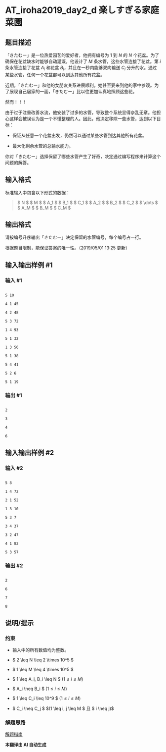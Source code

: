 # AT_iroha2019_day2_d 楽しすぎる家庭菜園

## 题目描述

「きたむー」是一位热爱园艺的爱好者，他拥有编号为 $1$ 到 $N$ 的 $N$ 个花盆。为了确保在花盆缺水时能够自动灌溉，他设计了 $M$ 条水管，这些水管连接了花盆。第 $i$ 条水管连接了花盆 $A_i$ 和花盆 $B_i$，并且在一秒内能够双向输送 $C_i$ 分升的水。通过某些水管，任何一个花盆都可以到达其他所有花盆。

近期，「きたむー」和他的女朋友关系进展顺利，她甚至要来到他的家中参观。为了展现自己居家的一面，「きたむー」比以往更加认真地照顾这些花。

然而！！！

由于过于注重改善水流，他安装了过多的水管，导致整个系统显得杂乱无章。他担心这样会被误认为是一个不懂整理的人。因此，他决定移除一些水管，达到以下目标：

- 保证从任意一个花盆出发，仍然可以通过某些水管到达其他所有花盆。
- 最大化剩余水管的总输水能力。

你对「きたむー」选择保留了哪些水管产生了好奇，决定通过编写程序来计算这个问题的解答。

## 输入格式

标准输入中包含以下形式的数据：

> $ N $ $ M $ $ A_1 $ $ B_1 $ $ C_1 $ $ A_2 $ $ B_2 $ $ C_2 $ $ \dots $ $ A_M $ $ B_M $ $ C_M $

## 输出格式

请按编号升序输出「きたむー」决定保留的水管编号，每个编号占一行。

根据题目限制，能保证答案的唯一性。（2019/05/01 13:25 更新）

## 输入输出样例 #1

### 输入 #1

```
5 10
4 1 45
4 2 48
5 3 72
1 4 93
5 1 32
1 3 56
5 1 38
5 4 41
5 2 6
5 1 19
```

### 输出 #1

```
2
3
4
6
```

## 输入输出样例 #2

### 输入 #2

```
5 8
1 4 72
2 1 52
1 3 10
5 3 7
3 4 37
3 2 47
4 1 82
5 3 57
```

### 输出 #2

```
2
6
7
8
```

## 说明/提示

### 约束

- 输入中的所有数值均为整数。
- $ 2 \leq N \leq 2 \times 10^5 $
- $ 1 \leq M \leq 4 \times 10^5 $
- $ 1 \leq A_i, B_i \leq N $ $(1 \leq i \leq M)$
- $ A_i \neq B_i $ $(1 \leq i \leq M)$
- $ 1 \leq C_i \leq 10^9 $ $(1 \leq i \leq M)$
- $ C_i \neq C_j $ $(1 \leq i, j \leq M $ 且 $ i \neq j)$

### 解题思路

[解题指南](https://img.atcoder.jp/iroha2019-day2/editorial-D.pdf)

 **本翻译由 AI 自动生成**